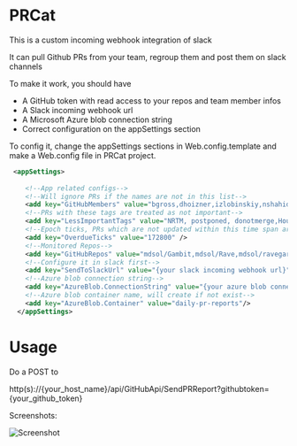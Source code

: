 # PRCat
This is a custom incoming webhook integration of slack

It can pull Github PRs from your team, regroup them and post them on slack channels

To make it work, you should have

* A GitHub token with read access to your repos and team member infos
* A Slack incoming webhook url
* A Microsoft Azure blob connection string
* Correct configuration on the appSettings section

To config it, change the appSettings sections in Web.config.template and make a Web.config file in PRCat project.


```xml
 <appSettings>
 
    <!--App related configs-->
    <!--Will ignore PRs if the names are not in this list-->
    <add key="GitHubMembers" value="bgross,dhoizner,izlobinskiy,nshahid-mdsol,mkhuspe,tychen-mdsol,sjakir,vorman,Vascods,zcao,mmatta,zichen-mdsol,vcapers-mdsol,smicalizzi-mdsol,rmosquera,pmartinez-mdsol,mglintz-mdsol,mnohai-mdsol,Mansi-Shah,georgeblake,dcassidy-mdsol,gtaylor-mdsol,briansingh-mdsol,amonticchio,vikaschoithani,davidjetter,vraj,echen-mdsol,chenghuang-mdsol,fbotero-mdsol,hrivera,art2003,chwilliams,sjakir,vyaroshevskiy,junshao,mrobinson-mdsol,mzibkoff,klofton" />
    <!--PRs with these tags are treated as not important-->
    <add key="LessImportantTags" value="NRTM, postponed, donotmerge,Housekeeping" />
    <!--Epoch ticks, PRs which are not updated within this time span are considered to be overdue-->
    <add key="OverdueTicks" value="172800" />
    <!--Monitored Repos-->
    <add key="GitHubRepos" value="mdsol/Gambit,mdsol/Rave,mdsol/ravegarage" />
    <!--Configure it in slack first-->
    <add key="SendToSlackUrl" value="{your slack incoming webhook url}" />
    <!--Azure blob connection string-->
    <add key="AzureBlob.ConnectionString" value="{your azure blob connection string}"/>
    <!--Azure blob container name, will create if not exist-->
    <add key="AzureBlob.Container" value="daily-pr-reports"/>
  </appSettings>
```
# Usage

Do a POST to 

http(s)://{your_host_name}/api/GitHubApi/SendPRReport?githubtoken={your_github_token}


Screenshots:

![Screenshot](https://cloud.githubusercontent.com/assets/13528118/19702843/62c515b6-9acf-11e6-8032-97f81a76eca2.png)


